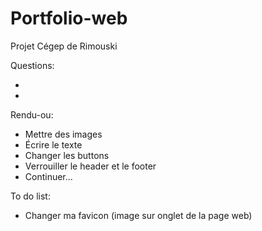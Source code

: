 # Portfolio-web

Projet Cégep de Rimouski

Questions:

-
-

Rendu-ou:

- Mettre des images
- Écrire le texte
- Changer les buttons
- Verrouiller le header et le footer
- Continuer...

To do list:

- Changer ma favicon (image sur onglet de la page web)
